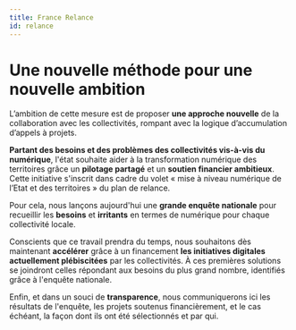 ```yaml
---
title: France Relance
id: relance
---
```

# Une nouvelle méthode pour une nouvelle ambition

L’ambition de cette mesure est de proposer **une approche nouvelle** de la collaboration avec les collectivités, rompant avec la logique d’accumulation d’appels à projets.

**Partant des besoins et des problèmes des collectivités vis-à-vis du numérique**, l'état souhaite aider à la transformation numérique des territoires grâce un **pilotage partagé** et un **soutien financier ambitieux**. Cette initiative s'inscrit dans cadre du volet « mise à niveau numérique de l’Etat et des territoires » du plan de relance. 

Pour cela, nous lançons aujourd'hui une **grande enquête nationale** pour recueillir les **besoins** et **irritants** en termes de numérique pour chaque collectivité locale.

Conscients que ce travail prendra du temps, nous souhaitons dès maintenant **accélérer** grâce à un financement **les initiatives digitales actuellement plébiscitées** par les collectivités. À ces premières solutions se joindront celles répondant aux besoins du plus grand nombre, identifiés grâce à l'enquête nationale.

Enfin, et dans un souci de **transparence**, nous communiquerons ici les résultats de l'enquête, les projets soutenus financièrement, et le cas échéant, la façon dont ils ont été sélectionnés et par qui.
